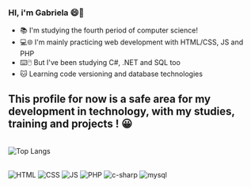 ### HI, i'm Gabriela 😄👋

- 📚 I'm studying the fourth period of computer science!
- 💻🌐 I'm mainly practicing web development with HTML/CSS, JS and PHP
- ⌨️🖱️ But I've been studying C#, .NET and SQL too
- 🐱 Learning code versioning and database technologies

 <h2>This profile for now is a safe area for my development in technology, with my studies, training and projects ! 😀</h2>

<br>![Top Langs](https://github-readme-stats.vercel.app/api/top-langs/?username=GabiRodrigues04&theme=blue-green)

<br>![HTML](https://img.shields.io/badge/HTML5-E34F26?style=for-the-badge&logo=html5&logoColor=white)
![CSS](https://img.shields.io/badge/CSS3-1572B6?style=for-the-badge&logo=css3&logoColor=white)
![JS](https://img.shields.io/badge/JavaScript-F7DF1E?style=for-the-badge&logo=javascript&logoColor=black)
![PHP](https://img.shields.io/badge/PHP-777BB4?style=for-the-badge&logo=php&logoColor=white)
![c-sharp](https://img.shields.io/badge/C%23-239120?style=for-the-badge&logo=c-sharp&logoColor=white)
![mysql](https://img.shields.io/badge/MySQL-00000F?style=for-the-badge&logo=mysql&logoColor=white)

<!--

**GabiRodrigues04/GabiRodrigues04** is a ✨ _special_ ✨ repository because its `README.md` (this file) appears on your GitHub profile.

Here are some ideas to get you started:

- 🔭 I’m currently working on ...
- 🌱 I’m currently learning ...
- 👯 I’m looking to collaborate on ...
- 🤔 I’m looking for help with ...
- 💬 Ask me about ...
- 📫 How to reach me: ...
- 😄 Pronouns: ...
- ⚡ Fun fact: ...




